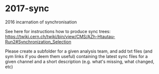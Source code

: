 # 2017-sync
2016 incarnation of synchronisation

See here for instructions how to produce sync trees: https://twiki.cern.ch/twiki/bin/view/CMS/AZh-Htautau-Run2#Synchronization_Selection

Please create a subfolder for a given analysis team, and add txt files (and sym links if you deem them useful) containing the latest sync files for a given channel and a short description (e.g. what's missing, what changed, etc)
